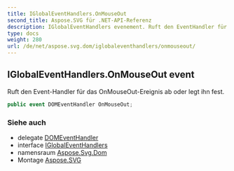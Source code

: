 ```yaml
---
title: IGlobalEventHandlers.OnMouseOut
second_title: Aspose.SVG für .NET-API-Referenz
description: IGlobalEventHandlers evenement. Ruft den EventHandler für das OnMouseOutEreignis ab oder legt ihn fest.
type: docs
weight: 280
url: /de/net/aspose.svg.dom/iglobaleventhandlers/onmouseout/
---
```

## IGlobalEventHandlers.OnMouseOut event

Ruft den Event-Handler für das OnMouseOut-Ereignis ab oder legt ihn fest.

```csharp
public event DOMEventHandler OnMouseOut;
```

### Siehe auch

* delegate [DOMEventHandler](../../../aspose.svg.dom.events/domeventhandler/)
* interface [IGlobalEventHandlers](../)
* namensraum [Aspose.Svg.Dom](../../iglobaleventhandlers/)
* Montage [Aspose.SVG](../../../)


